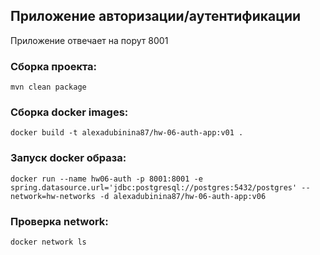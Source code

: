 ## Приложение авторизации/аутентификации

Приложение отвечает на порут 8001

### Сборка проекта:
````
mvn clean package
````

### Сборка docker images:
````shell
docker build -t alexadubinina87/hw-06-auth-app:v01 .
````

### Запуск docker образа:
````shell
docker run --name hw06-auth -p 8001:8001 -e spring.datasource.url='jdbc:postgresql://postgres:5432/postgres' --network=hw-networks -d alexadubinina87/hw-06-auth-app:v06
````

### Проверка network:
````shell
docker network ls
````